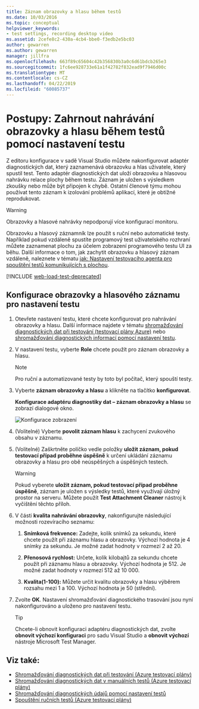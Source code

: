 ```yaml
---
title: Záznam obrazovky a hlasu během testů
ms.date: 10/03/2016
ms.topic: conceptual
helpviewer_keywords:
- test settings, recording desktop video
ms.assetid: 2cefe8c2-430a-4cb4-bbe0-f3edb2e5bc03
author: gewarren
ms.author: gewarren
manager: jillfra
ms.openlocfilehash: 663f89c65604c42b356830b3a0c6d61bdcb265e3
ms.sourcegitcommit: 1fc6ee928733e61a1f42782f832ead9f7946d00c
ms.translationtype: MT
ms.contentlocale: cs-CZ
ms.lasthandoff: 04/22/2019
ms.locfileid: "60085737"
---
```

# <a name="how-to-include-recordings-of-the-screen-and-voice-during-tests-using-test-settings"></a>Postupy: Zahrnout nahrávání obrazovky a hlasu během testů pomocí nastavení testu

Z editoru konfigurace v sadě Visual Studio můžete nakonfigurovat adaptér diagnostických dat, který zaznamenává obrazovku a hlas uživatele, který spustil test. Tento adaptér diagnostických dat uloží obrazovku a hlasovou nahrávku relace plochy během testu. Záznam je uložen s výsledkem zkoušky nebo může být připojen k chybě. Ostatní členové týmu mohou používat tento záznam k izolování problémů aplikací, které je obtížné reprodukovat.

> [!WARNING]
> Obrazovky a hlasové nahrávky nepodporují více konfigurací monitoru.

Obrazovku a hlasový záznamník lze použít s ruční nebo automatické testy. Například pokud vzdáleně spustíte programový test uživatelského rozhraní můžete zaznamenat plochu za účelem zobrazení programového testu UI za běhu. Další informace o tom, jak zachytit obrazovku a hlasový záznam vzdáleně, naleznete v tématu [jak: Nastavení testovacího agenta pro spouštění testů komunikujících s plochou](../test/how-to-set-up-your-test-agent-to-run-tests-that-interact-with-the-desktop.md).

[!INCLUDE [web-load-test-deprecated](includes/web-load-test-deprecated.md)]

## <a name="to-configure-screen-and-voice-recording-for-your-test-settings"></a>Konfigurace obrazovky a hlasového záznamu pro nastavení testu

1. Otevřete nastavení testu, které chcete konfigurovat pro nahrávání obrazovky a hlasu. Další informace najdete v tématu [shromažďování diagnostických dat při testování (testovací plány Azure)](/azure/devops/test/collect-diagnostic-data?view=vsts) nebo [shromažďování diagnostických informací pomocí nastavení testu](../test/collect-diagnostic-information-using-test-settings.md).

2. V nastavení testu, vyberte **Role** chcete použít pro záznam obrazovky a hlasu.

    > [!NOTE]
    > Pro ruční a automatizované testy by toto byl počítač, který spouští testy.

3. Vyberte **záznam obrazovky a hlasu** a klikněte na tlačítko **konfigurovat**.

     **Konfigurace adaptéru diagnostiky dat – záznam obrazovky a hlasu** se zobrazí dialogové okno.

     ![Konfigurace zobrazení](../test/media/testsettingvideoconfiggdr.png)

4. (Volitelné) Vyberte **povolit záznam hlasu** k zachycení zvukového obsahu v záznamu.

5. (Volitelné) Zaškrtněte políčko vedle položky **uložit záznam, pokud testovací případ proběhne úspěšně** k určení ukládání záznamu obrazovky a hlasu pro obě neúspěšných a úspěšných testech.

    > [!WARNING]
    > Pokud vyberete **uložit záznam, pokud testovací případ proběhne úspěšně**, záznam je uložen s výsledky testů, které využívají úložný prostor na serveru. Můžete použít **Test Attachment Cleaner** nástroj k vyčištění těchto příloh.

6. V části **kvalita nahrávání obrazovky**, nakonfigurujte následující možnosti rozevíracího seznamu:

    1. **Snímková frekvence:** Zadejte, kolik snímků za sekundu, které chcete použít při záznamu hlasu a obrazovky. Výchozí hodnota je 4 snímky za sekundu. Je možné zadat hodnoty v rozmezí 2 až 20.

    2. **Přenosová rychlost:** Určete, kolik kilobajtů za sekundu chcete použít při záznamu hlasu a obrazovky. Výchozí hodnota je 512. Je možné zadat hodnoty v rozmezí 512 až 10 000.

    3. **Kvalita(1-100):** Můžete určit kvalitu obrazovky a hlasu výběrem rozsahu mezi 1 a 100. Výchozí hodnota je 50 (střední).

7. Zvolte **OK**. Nastavení shromažďování diagnostického trasování jsou nyní nakonfigurováno a uloženo pro nastavení testu.

    > [!TIP]
    > Chcete-li obnovit konfiguraci adaptéru diagnostických dat, zvolte **obnovit výchozí konfiguraci** pro sadu Visual Studio a **obnovit výchozí** nástroje Microsoft Test Manager.

## <a name="see-also"></a>Viz také:

- [Shromažďování diagnostických dat při testování (Azure testovací plány)](/azure/devops/test/collect-diagnostic-data?view=vsts)
- [Shromažďování diagnostických dat v manuálních testů (Azure testovací plány)](/azure/devops/test/mtm/collect-more-diagnostic-data-in-manual-tests?view=vsts)
- [Shromažďování diagnostických údajů pomocí nastavení testů](../test/collect-diagnostic-information-using-test-settings.md)
- [Spouštění ručních testů (Azure testovací plány)](/azure/devops/test/run-manual-tests?view=vsts)